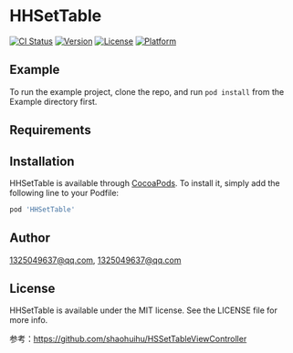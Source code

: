 # HHSetTable

[![CI Status](https://img.shields.io/travis/1325049637@qq.com/HHSetTable.svg?style=flat)](https://travis-ci.org/1325049637@qq.com/HHSetTable)
[![Version](https://img.shields.io/cocoapods/v/HHSetTable.svg?style=flat)](https://cocoapods.org/pods/HHSetTable)
[![License](https://img.shields.io/cocoapods/l/HHSetTable.svg?style=flat)](https://cocoapods.org/pods/HHSetTable)
[![Platform](https://img.shields.io/cocoapods/p/HHSetTable.svg?style=flat)](https://cocoapods.org/pods/HHSetTable)

## Example

To run the example project, clone the repo, and run `pod install` from the Example directory first.

## Requirements

## Installation

HHSetTable is available through [CocoaPods](https://cocoapods.org). To install
it, simply add the following line to your Podfile:

```ruby
pod 'HHSetTable'
```

## Author

1325049637@qq.com, 1325049637@qq.com

## License

HHSetTable is available under the MIT license. See the LICENSE file for more info.


参考：https://github.com/shaohuihu/HSSetTableViewController

